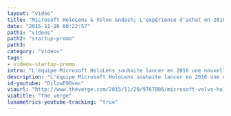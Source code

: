 ```yaml
---
layout: "video"
title: "Microsoft HoloLens & Volvo &ndash; L'expérience d'achat en 2016"
date: "2015-11-20 00:22:57"
path1: "videos"
path2: "startup-promo"
path3:
category: "videos"
tags:
- videos-startup-promo
intro: "L'équipe Microsoft HoloLens souhaite lancer en 2016 une nouvelle expérience de personnalisation et d'achat des véhicules Volvo. Une belle promesse pour ces lunettes de réalité virtuelle ouvrant un large univers d'interactions."
description: "L'équipe Microsoft HoloLens souhaite lancer en 2016 une nouvelle expérience de personnalisation et d'achat des véhicules Volvo."
id-youtube: "DilzwF90vec"
viaurl: "http://www.theverge.com/2015/11/20/9767886/microsoft-volvo-hololens-mixed-reality-car-showroom/?ref=MagazineDuWebdesign"
viatitle: "the verge"
lunametrics-youtube-tracking: "true"
---
```

